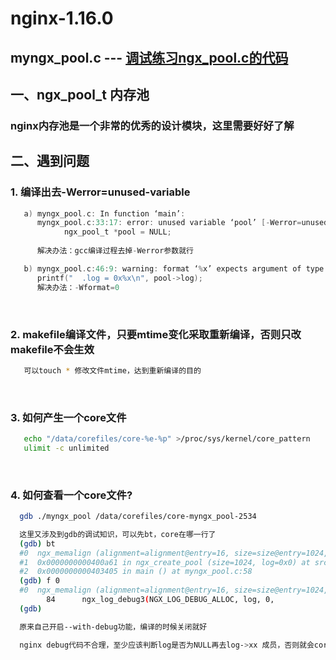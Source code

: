 
nginx-1.16.0
====
myngx_pool.c --- [调试练习ngx_pool.c的代码](https://wait.com)<br>
----

## 一、ngx_pool_t 内存池


### nginx内存池是一个非常的优秀的设计模块，这里需要好好了解 




## 二、遇到问题<br>
### 1. 编译出去-Werror=unused-variable<br>
```c
   a) myngx_pool.c: In function ‘main’:
      myngx_pool.c:33:17: error: unused variable ‘pool’ [-Werror=unused-variable]
            ngx_pool_t *pool = NULL; 
 
      解决办法：gcc编译过程去掉-Werror参数就行

   b) myngx_pool.c:46:9: warning: format ‘%x’ expects argument of type ‘unsigned int’, but argument 2 has type ‘struct ngx_log_t *’ [-Wformat=]
      printf("  .log = 0x%x\n", pool->log);
      解决办法：-Wformat=0
```
<br>



### 2. makefile编译文件，只要mtime变化采取重新编译，否则只改makefile不会生效<br>
```Bash
   可以touch * 修改文件mtime，达到重新编译的目的
```
<br>



### 3. 如何产生一个core文件<br>
```Bash
   echo "/data/corefiles/core-%e-%p" >/proc/sys/kernel/core_pattern
   ulimit -c unlimited 
```
<br>



### 4. 如何查看一个core文件?<br>
```Bash
  gdb ./myngx_pool /data/corefiles/core-myngx_pool-2534

  这里又涉及到gdb的调试知识，可以先bt，core在哪一行了
  (gdb) bt
  #0  ngx_memalign (alignment=alignment@entry=16, size=size@entry=1024, log=log@entry=0x0) at src/os/unix/ngx_alloc.c:84
  #1  0x0000000000400a61 in ngx_create_pool (size=1024, log=0x0) at src/core/ngx_palloc.c:23
  #2  0x0000000000403405 in main () at myngx_pool.c:58
  (gdb) f 0
  #0  ngx_memalign (alignment=alignment@entry=16, size=size@entry=1024, log=log@entry=0x0) at src/os/unix/ngx_alloc.c:84
        84	    ngx_log_debug3(NGX_LOG_DEBUG_ALLOC, log, 0,
  (gdb) 

  原来自己开启--with-debug功能，编译的时候关闭就好

  nginx debug代码不合理，至少应该判断log是否为NULL再去log->xx 成员，否则就会core掉

```
